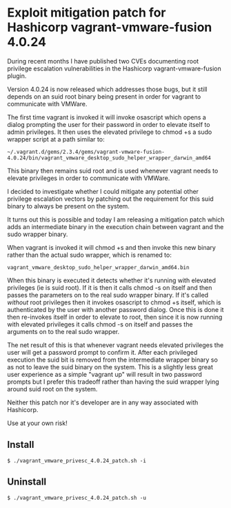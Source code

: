 Exploit mitigation patch for Hashicorp vagrant-vmware-fusion 4.0.24
===================================================================

During recent months I have published two CVEs documenting root privilege
escalation vulnerabilities in the Hashicorp vagrant-vmware-fusion plugin.

Version 4.0.24 is now released which addresses those bugs, but it still
depends on an suid root binary being present in order for vagrant to
communicate with VMWare.

The first time vagrant is invoked it will invoke osascript which opens a
dialog prompting the user for their password in order to elevate itself to
admin privileges.  It then uses the elevated privilege to chmod +s a sudo
wrapper script at a path similar to:

````
~/.vagrant.d/gems/2.3.4/gems/vagrant-vmware-fusion-4.0.24/bin/vagrant_vmware_desktop_sudo_helper_wrapper_darwin_amd64
````

This binary then remains suid root and is used whenever vagrant needs to
elevate privileges in order to communicate with VMWare.

I decided to investigate whether I could mitigate any potential other
privilege escalation vectors by patching out the requirement for this suid
binary to always be present on the system.

It turns out this is possible and today I am releasing a mitigation patch
which adds an intermediate binary in the execution chain between vagrant
and the sudo wrapper binary.

When vagrant is invoked it will chmod +s and then invoke this new binary
rather than the actual sudo wrapper, which is renamed to:

````
vagrant_vmware_desktop_sudo_helper_wrapper_darwin_amd64.bin
````

When this binary is executed it detects whether it's running with elevated
privileges (ie is suid root).  If it is then it calls chmod -s on itself
and then passes the parameters on to the real sudo wrapper binary.  If it's
called *without* root privileges then it invokes osascript to chmod +s
itself, which is authenticated by the user with another password dialog.
Once this is done it then re-invokes itself in order to elevate to root,
then since it is now running with elevated privileges it calls chmod -s on
itself and passes the arguments on to the real sudo wrapper.

The net result of this is that whenever vagrant needs elevated privileges
the user will get a password prompt to confirm it.  After each privileged
execution the suid bit is removed from the intermediate wrapper binary so
as not to leave the suid binary on the system.  This is a slightly less
great user experience as a simple "vagrant up" will result in two password
prompts but I prefer this tradeoff rather than having the suid wrapper
lying around suid root on the system.


Neither this patch nor it's developer are in any way associated with
Hashicorp.

Use at your own risk!


Install
-------

````
$ ./vagrant_vmware_privesc_4.0.24_patch.sh -i
````


Uninstall
---------
````
$ ./vagrant_vmware_privesc_4.0.24_patch.sh -u
````


